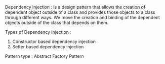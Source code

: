 Dependency Injection : Is a design pattern that allows the creation of dependent object outside of a class
and provides those objects to a class through different ways. We move the creation and binding of the 
dependent objects outside of the class that depends on them.

Types of Dependency Injection :

1) Constructor based dependency injection
2) Setter based dependency injection

Pattern type : Abstract Factory Pattern
